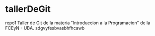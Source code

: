 # tallerDeGit
repo1
Taller de Git de la materia "Introduccion a la Programacion" de la FCEyN - UBA.
sdgvyfesbvasbhfhcawb